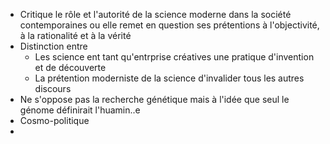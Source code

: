 - Critique le rôle et l'autorité de la science moderne dans la société contemporaines ou elle remet en question ses prétentions à l'objectivité, à la rationalité et à la vérité
- Distinction entre
	- Les science ent tant qu'entrprise créatives une pratique d'invention et de découverte
	- La prétention moderniste de la science d'invalider tous les autres discours
- Ne s'oppose pas la recherche génétique mais à l'idée que seul le génome définirait l'huamin..e
- Cosmo-politique
-